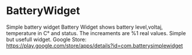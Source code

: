 BatteryWidget
=============

Simple battery widget
Battery Widget shows battery level,voltaj, temperature in C° and status.
The increaments are %1 real values.
Simple but usefull widget.
Google Store:
https://play.google.com/store/apps/details?id=com.batterysimplewidget
